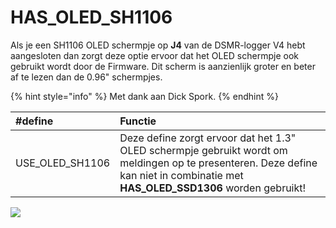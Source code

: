 # HAS\_OLED\_SH1106

Als je een SH1106 OLED schermpje op **J4** van de DSMR-logger V4 hebt aangesloten dan zorgt deze optie ervoor dat het OLED schermpje ook gebruikt wordt door de Firmware. Dit scherm is aanzienlijk groter en beter af te lezen dan de 0.96" schermpjes.

{% hint style="info" %}
Met dank aan Dick Spork.
{% endhint %}

| \#define | Functie |
| :--- | :--- |
| USE\_OLED\_SH1106 | Deze define zorgt ervoor dat het 1.3" OLED schermpje gebruikt wordt om meldingen op te presenteren. Deze define kan niet in combinatie met **HAS\_OLED\_SSD1306** worden gebruikt! |

![](https://mrwheel.github.io/DSMRloggerWS/img/SH1106_Display.png)

